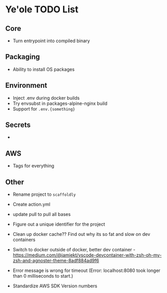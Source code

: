 # Ye'ole TODO List

## Core

- Turn entrypoint into compiled binary

## Packaging

- Ability to install OS packages

## Environment

- Inject .env during docker builds
- Try envsubst in packages-alpine-nginx build
- Support for `.env.{something}`

## Secrets

-

## AWS

- Tags for everything

## Other

- Rename project to `scaffoldly`

- Create action.yml

- update pull to pull all bases

- Figure out a unique identifier for the project

- Clean up docker cache?? Find out why its so fat and slow on dev containers

- Switch to docker outside of docker, better dev container - https://medium.com/@jamiekt/vscode-devcontainer-with-zsh-oh-my-zsh-and-agnoster-theme-8adf884ad9f6

- Error message is wrong for timeout (Error: localhost:8080 took longer than 0 milliseconds to start.)

- Standardize AWS SDK Version numbers
